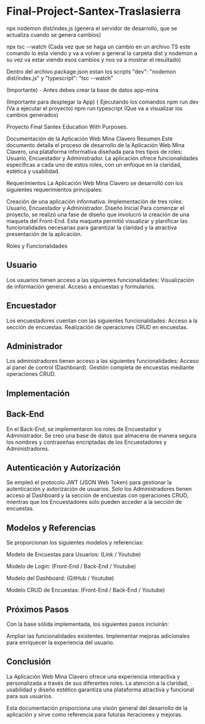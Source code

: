 # Final-Project-Santex-Traslasierra
npx nodemon dist/index.js 
(genera el servidor de desarrollo, que se actualiza cuando se genera cambios)

npx tsc --watch 
(Cada vez que se haga un cambio en un archivo TS este comando lo esta viendo y va a volver a general la carpeta dist y nodemon a su vez va estar viendo esos cambios y nos va a mostrar el resultado)

Dentro del archivo package.json estan los scripts "dev": "nodemon dist/index.js" y "typescript": "tsc --watch"


(Importante) - Antes debes crear la base de datos app-mina

(Importante para desplegar la App) {
Ejecutando los comandos npm run dev (Va a ejecutar el proyecto)
                        npm run typescript (Que va a visualizar los cambios generados)  



Proyecto Final Santex Education With Purposes.

Documentación de la Aplicación Web Mina Clavero
Resumen
Este documento detalla el proceso de desarrollo de la Aplicación Web Mina Clavero, una plataforma informativa diseñada para tres tipos de roles: Usuario, Encuestador y Administrador. 
La aplicación ofrece funcionalidades específicas a cada uno de estos roles, con un enfoque en la claridad, estética y usabilidad.

Requerimientos
La Aplicación Web Mina Clavero se desarrolló con los siguientes requerimientos principales:

Creación de una aplicación informativa.
Implementación de tres roles: Usuario, Encuestador y Administrador.
Diseño Inicial
Para comenzar el proyecto, se realizó una fase de diseño que involucró la creación de una maqueta del Front-End. 
Esta maqueta permitió visualizar y planificar las funcionalidades necesarias para garantizar la claridad y la atractiva presentación de la aplicación.

Roles y Funcionalidades

Usuario
-
Los usuarios tienen acceso a las siguientes funcionalidades:
Visualización de información general.
Acceso a encuestas y formularios.

Encuestador
-
Los encuestadores cuentan con las siguientes funcionalidades:
Acceso a la sección de encuestas.
Realización de operaciones CRUD en encuestas.

Administrador
-
Los administradores tienen acceso a las siguientes funcionalidades:
Acceso al panel de control (Dashboard).
Gestión completa de encuestas mediante operaciones CRUD.


Implementación
-

Back-End
-
En el Back-End, se implementaron los roles de Encuestador y Administrador. Se creó una base de datos que almacena de manera segura los nombres y contraseñas encriptadas de los Encuestadores y Administradores.

Autenticación y Autorización
-
Se empleó el protocolo JWT (JSON Web Token) para gestionar la autenticación y autorización de usuarios. Solo los Administradores tienen acceso al Dashboard y la sección de encuestas con operaciones CRUD, mientras que los Encuestadores solo pueden acceder a la sección de encuestas.

Modelos y Referencias
-
Se proporcionan los siguientes modelos y referencias:

Modelo de Encuestas para Usuarios: (Link / Youtube)

Modelo de Login: (Front-End / Back-End / Youtube)

Modelo del Dashboard: (GitHub / Youtube)

Modelo CRUD de Encuestas: (Front-End / Back-End / Youtube)

Próximos Pasos
-
Con la base sólida implementada, los siguientes pasos incluirán:

Ampliar las funcionalidades existentes.
Implementar mejoras adicionales para enriquecer la experiencia del usuario.

Conclusión
-
La Aplicación Web Mina Clavero ofrece una experiencia interactiva y personalizada a través de sus diferentes roles. La atención a la claridad, usabilidad y diseño estético garantiza una plataforma atractiva y funcional para sus usuarios.

Esta documentación proporciona una visión general del desarrollo de la aplicación y sirve como referencia para futuras iteraciones y mejoras.
